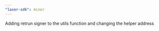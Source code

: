 ```yaml
---
"laser-sdk": minor
---
```


Adding retrun signer to the utils function and changing the helper address
